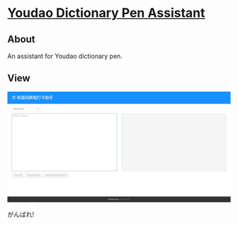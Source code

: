 # [Youdao Dictionary Pen Assistant](https://github.com/MondayCha/Youdao-Dictionary-Pen-Assistant)

## About
An assistant for Youdao dictionary pen.



## View

![](./src/static/vie.jpg)



がんばれ!

